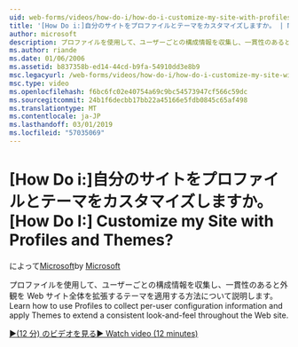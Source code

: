 ```yaml
---
uid: web-forms/videos/how-do-i/how-do-i-customize-my-site-with-profiles-and-themes
title: '[How Do i:]自分のサイトをプロファイルとテーマをカスタマイズしますか。 | Microsoft Docs'
author: microsoft
description: プロファイルを使用して、ユーザーごとの構成情報を収集し、一貫性のあると外観を Web サイト全体を拡張するテーマを適用する方法について説明します。
ms.author: riande
ms.date: 01/06/2006
ms.assetid: b837358b-ed14-44cd-b9fa-54910dd3e8b9
msc.legacyurl: /web-forms/videos/how-do-i/how-do-i-customize-my-site-with-profiles-and-themes
msc.type: video
ms.openlocfilehash: f6bc6fc02e40754a69c9bc54573947cf566c59dc
ms.sourcegitcommit: 24b1f6decbb17bb22a45166e5fdb0845c65af498
ms.translationtype: MT
ms.contentlocale: ja-JP
ms.lasthandoff: 03/01/2019
ms.locfileid: "57035069"
---
```

<a name="how-do-i-customize-my-site-with-profiles-and-themes"></a><span data-ttu-id="50a7d-104">[How Do i:]自分のサイトをプロファイルとテーマをカスタマイズしますか。</span><span class="sxs-lookup"><span data-stu-id="50a7d-104">[How Do I:] Customize my Site with Profiles and Themes?</span></span>
====================
<span data-ttu-id="50a7d-105">によって[Microsoft](https://github.com/microsoft)</span><span class="sxs-lookup"><span data-stu-id="50a7d-105">by [Microsoft](https://github.com/microsoft)</span></span>

<span data-ttu-id="50a7d-106">プロファイルを使用して、ユーザーごとの構成情報を収集し、一貫性のあると外観を Web サイト全体を拡張するテーマを適用する方法について説明します。</span><span class="sxs-lookup"><span data-stu-id="50a7d-106">Learn how to use Profiles to collect per-user configuration information and apply Themes to extend a consistent look-and-feel throughout the Web site.</span></span>

[<span data-ttu-id="50a7d-107">&#9654;(12 分) のビデオを見る</span><span class="sxs-lookup"><span data-stu-id="50a7d-107">&#9654; Watch video (12 minutes)</span></span>](https://channel9.msdn.com/Blogs/ASP-NET-Site-Videos/how-do-i-customize-my-site-with-profiles-and-themes)
